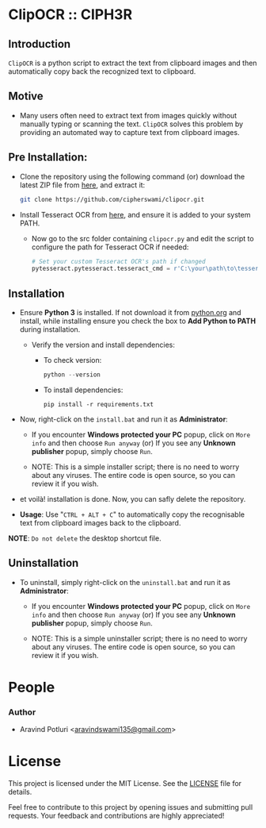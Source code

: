 # ClipOCR :: CIPH3R

## Introduction

`ClipOCR` is a python script to extract the text from clipboard images and then automatically copy back the recognized text to clipboard.

## Motive

- Many users often need to extract text from images quickly without manually typing or scanning the text. `ClipOCR` solves this problem by providing an automated way to capture text from clipboard images.
  
## Pre Installation:

- Clone the repository using the following command (or) download the latest ZIP file from [here](https://codeload.github.com/cipherswami/clipocr/zip/refs/heads/main), and extract it:

    ```sh
    git clone https://github.com/cipherswami/clipocr.git
    ```

- Install Tesseract OCR from [here](https://github.com/tesseract-ocr/tesseract), and ensure it is added to your system PATH.

  - Now go to the src folder containing `clipocr.py` and edit the script to configure the path for Tesseract OCR if needed:

    ```python
    # Set your custom Tesseract OCR's path if changed
    pytesseract.pytesseract.tesseract_cmd = r'C:\your\path\to\tesseract.exe'
    ```

## Installation

- Ensure **Python 3** is installed. If not download it from [python.org](https://www.python.org/downloads/) and install, while installing ensure you check the box to **Add Python to PATH** during installation. 

  - Verify the version and install dependencies:

    - To check version:
      ```powershell
      python --version
      ```
    - To install dependencies:
      ```
      pip install -r requirements.txt
      ```

- Now, right-click on the `install.bat` and run it as **Administrator**:

  - If you encounter **Windows protected your PC** popup, click on `More info` and then choose `Run anyway` (or) If you see any **Unknown publisher** popup, simply choose `Run`.

  - NOTE: This is a simple installer script; there is no need to worry about any viruses. The entire code is open source, so you can review it if you wish.

- et voilà! installation is done. Now, you can safly delete the repository.

- **Usage**: Use "`CTRL + ALT + C`" to automatically copy the recognisable text from clipboard images back to the clipboard.
  
**NOTE**: `Do not delete` the desktop shortcut file.

## Uninstallation

- To uninstall, simply right-click on the `uninstall.bat` and run it as **Administrator**:

  - If you encounter **Windows protected your PC** popup, click on `More info` and then choose `Run anyway` (or) If you see any **Unknown publisher** popup, simply choose `Run`.

  - NOTE: This is a simple uninstaller script; there is no need to worry about any viruses. The entire code is open source, so you can review it if you wish.

# People

### Author
- Aravind Potluri \<aravindswami135@gmail.com\>

# License

This project is licensed under the MIT License. See the [LICENSE](LICENSE) file for details.

Feel free to contribute to this project by opening issues and submitting pull requests. Your feedback and contributions are highly appreciated!
